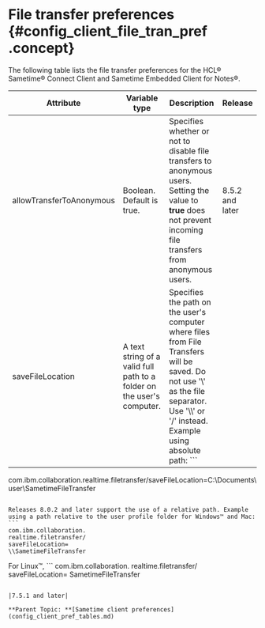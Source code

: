 # File transfer preferences {#config_client_file_tran_pref .concept}

The following table lists the file transfer preferences for the HCL® Sametime® Connect Client and Sametime Embedded Client for Notes®.

|Attribute|Variable type|Description|Release|
|---------|-------------|-----------|-------|
|allowTransferToAnonymous|Boolean. Default is true.|Specifies whether or not to disable file transfers to anonymous users. Setting the value to **true** does not prevent incoming file transfers from anonymous users.|8.5.2 and later|
|saveFileLocation|A text string of a valid full path to a folder on the user's computer.|Specifies the path on the user's computer where files from File Transfers will be saved. Do not use '\\' as the file separator. Use '\\\\' or '/' instead. Example using absolute path: ```
com.ibm.collaboration.realtime.filetransfer/saveFileLocation=C:\\Documents\\user\\SametimeFileTransfer
```

Releases 8.0.2 and later support the use of a relative path. Example using a path relative to the user profile folder for Windows™ and Mac: ```
com.ibm.collaboration.
realtime.filetransfer/
saveFileLocation=
\\SametimeFileTransfer

```

 For Linux™, ```
com.ibm.collaboration.
realtime.filetransfer/
saveFileLocation=
SametimeFileTransfer
```

|7.5.1 and later|

**Parent Topic: **[Sametime client preferences](config_client_pref_tables.md)

